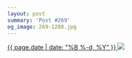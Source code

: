 ```yaml
---
layout: post
summary: 'Post #269'
og_image: 269-1280.jpg
---
```


<p>
 <time>
  <a href="/269">
   {{ page.date | date: "%B %-d, %Y" }}
  </a>
 </time>
 <a href="/269">
  <img data-taken="1/10/2014" sizes="(min-width: 700px) 50vw, calc(100vw - 2rem)" src="{{ site.assets_url }}/269-640.jpg" srcset="{{ site.assets_url }}/269-1280.jpg 1280w, {{ site.assets_url }}/269-960.jpg 960w, {{ site.assets_url }}/269-640.jpg 640w, {{ site.assets_url }}/269-320.jpg 320w"/>
 </a>
</p>
